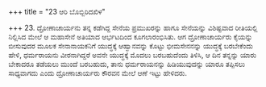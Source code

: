 +++
title = "23 ಆರಿ ಬೊಬ್ಬಿರಿದಖಿಳ"

+++
23. ದ್ರೋಣಾಚಾರ್ಯನು ತನ್ನ ಕಡೆಗಿದ್ದ ಸೇನೆಯ ಪ್ರಮುಖರನ್ನು ಹಾಗೂ ಸೇನೆಯನ್ನು ವಿಶಿಷ್ಟವಾದ ರೀತಿಯಲ್ಲಿ ನಿಲ್ಲಿಸಿದ ಮೇಲೆ ಆ ಮಹಾಸೇನೆ ಅತಿಯಾದ ಆರ್ಭಟದಿಂದ ಕೂಗಲಾರಂಭಿಸಿತು. ಆಗ ದ್ರೋಣಾಚಾರ್ಯರು ಕೈಯನ್ನು ಬೀಸುವುದರ ಮೂಲಕ ಸೇನಾನಾಯಕನಿಗೆ ಯುದ್ಧಕ್ಕೆ ಆಹ್ವಾನವನ್ನು ಕೊಟ್ಟು ಭೀಮಸೇನನನ್ನು ಯುದ್ಧಕ್ಕೆ ಬರಬೇಕೆಂದು ಹೇಳಿ, ಧರ್ಮರಾಯನು ವೀರನಾಗಿದ್ದರೆ ಅವನೇ ಯುದ್ಧಕ್ಕೆ ಮೊದಲು ಬರಬಹುದೆಂದು ತಿಳಿಸಿ, ಆ ದಿನ ತನ್ನನ್ನು ಯಾರು ಬೇಕಾದರೂ ತಡೆಯಲು ಮುಂದೆ ಬರಬಹುದು, ತಾನು ಧರ್ಮರಾಯನನ್ನು ಹಿಡಿಯುವುದನ್ನು ಯಾರೂ ತಪ್ಪಿಸಲು ಸಾಧ್ಯವಾಗದು ಎಂದು ದ್ರೋಣಾಚಾರ್ಯರು ಕೌರವನ ಮೇಲೆ ಆಣೆ ಇಟ್ಟು ಹೇಳಿದರು.
